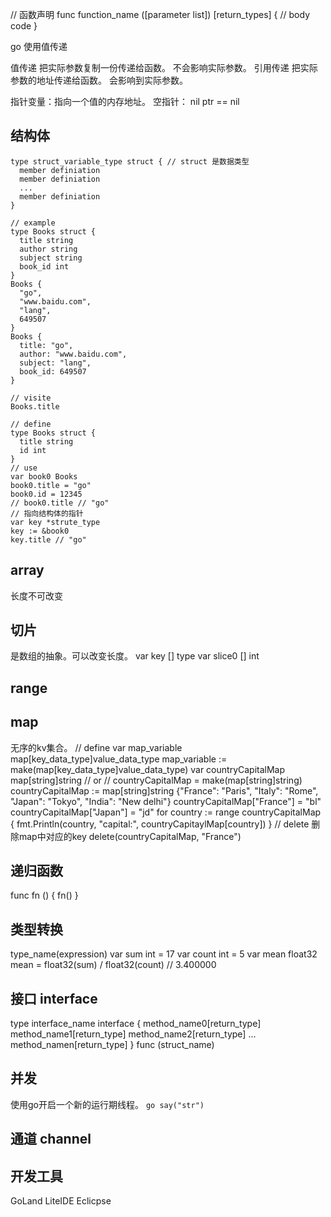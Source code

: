 // 函数声明
func function_name ([parameter list]) [return_types] {
  // body code
}

go 使用值传递

值传递 把实际参数复制一份传递给函数。 不会影响实际参数。
引用传递 把实际参数的地址传递给函数。 会影响到实际参数。

指针变量：指向一个值的内存地址。
空指针： nil ptr == nil

## 结构体

```
type struct_variable_type struct { // struct 是数据类型
  member definiation
  member definiation
  ...
  member definiation
}

// example
type Books struct {
  title string
  author string
  subject string
  book_id int
}
Books {
  "go",
  "www.baidu.com",
  "lang",
  649507
}
Books {
  title: "go",
  author: "www.baidu.com",
  subject: "lang",
  book_id: 649507
}

// visite
Books.title
```

```
// define
type Books struct {
  title string
  id int
}
// use
var book0 Books
book0.title = "go"
book0.id = 12345
// book0.title // "go"
// 指向结构体的指针
var key *strute_type
key := &book0
key.title // "go"
```

## array

长度不可改变

## 切片

是数组的抽象。可以改变长度。
var key [] type
  var slice0 [] int

## range

## map

无序的kv集合。
// define
var map_variable map[key_data_type]value_data_type
map_variable := make(map[key_data_type]value_data_type)
  var countryCapitalMap map[string]string
  // or 
  // countryCapitalMap = make(map[string]string)
  countryCapitalMap := map[string]string {"France": "Paris", "Italy": "Rome", "Japan": "Tokyo", "India": "New delhi"}
  countryCapitalMap["France"] = "bl"
  countryCapitalMap["Japan"] = "jd"
  for country := range countryCapitalMap {
    fmt.Println(country, "capital:", countryCapitaylMap[country])
  }
// delete 删除map中对应的key
  delete(countryCapitalMap, "France")

## 递归函数

func fn () {
  fn()
}

## 类型转换

type_name(expression)
var sum int = 17
var count int = 5
var mean float32
mean = float32(sum) / float32(count) // 3.400000

## 接口 interface

type interface_name interface {
  method_name0[return_type]
  method_name1[return_type]
  method_name2[return_type]
  ...
  method_namen[return_type]
}
func (struct_name)

## 并发

使用go开启一个新的运行期线程。
`go say("str")`

## 通道 channel

## 开发工具

GoLand
LiteIDE
Eclicpse